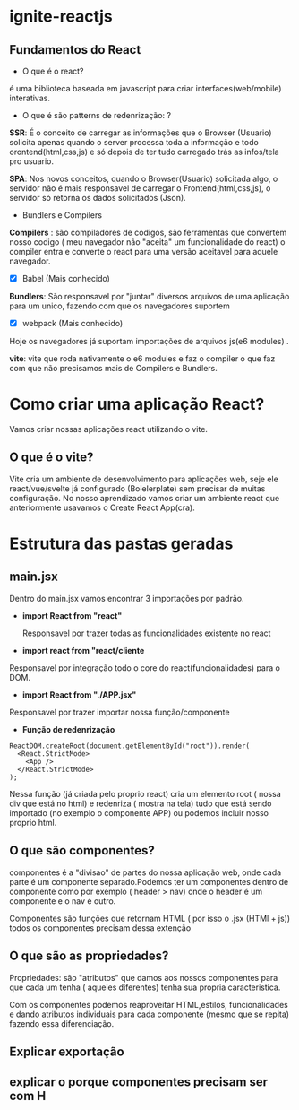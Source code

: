 # ignite-reactjs

## Fundamentos do React

- O que é o react?

é uma biblioteca baseada em javascript para criar interfaces(web/mobile) interativas.

- O que é são patterns de redenrização: ?

**SSR**: É o conceito de carregar as informações que o Browser (Usuario) solicita apenas quando o server processa toda a informação e todo orontend(html,css,js) e só depois de ter tudo carregado trás as infos/tela pro usuario.

**SPA**: Nos novos conceitos, quando o Browser(Usuario) solicitada algo, o servidor não é mais responsavel de carregar o Frontend(html,css,js), o servidor só retorna os dados solicitados (Json).

- Bundlers e Compilers

**Compilers** : são compiladores de codigos, são ferramentas que convertem nosso codigo ( meu navegador não "aceita" um funcionalidade do react) o compiler entra e converte o react para uma versão aceitavel para aquele navegador.

-[x] Babel (Mais conhecido)

**Bundlers**: São responsavel por "juntar" diversos arquivos de uma aplicação para um unico, fazendo com que os navegadores suportem

-[x] webpack (Mais conhecido)

Hoje os navegadores já suportam importações de arquivos js(e6 modules) .

**vite**: vite que roda nativamente o e6 modules e faz o compiler o que faz com que não precisamos mais de Compilers e Bundlers.

# Como criar uma aplicação React?

Vamos criar nossas aplicações react utilizando o vite.

## O que é o vite?

Vite cria um ambiente de desenvolvimento para aplicações web, seje ele react/vue/svelte já configurado (Boielerplate) sem precisar de muitas configuração. No nosso aprendizado vamos criar um ambiente react que anteriormente usavamos o Create React App(cra).

# Estrutura das pastas geradas

## main.jsx

Dentro do main.jsx vamos encontrar 3 importações por padrão.

- **import React from "react"**

  Responsavel por trazer todas as funcionalidades existente no react

- **import react from "react/cliente**

Responsavel por integração todo o core do react(funcionalidades) para o DOM.

- **import React from "./APP.jsx"**

Responsavel por trazer importar nossa função/componente

- **Função de redenrização**

```react:
ReactDOM.createRoot(document.getElementById("root")).render(
  <React.StrictMode>
    <App />
  </React.StrictMode>
);

```

Nessa função (já criada pelo proprio react) cria um elemento root ( nossa div que está no html) e redenriza ( mostra na tela) tudo que está sendo importado (no exemplo o componente APP) ou podemos incluir nosso proprio html.

## O que são componentes?

componentes é a "divisao" de partes do nossa aplicação web, onde cada parte é um componente separado.Podemos ter um componentes dentro de componente como por exemplo ( header > nav) onde o header é um componente e o nav é outro.

Componentes são funções que retornam HTML ( por isso o .jsx (HTMl + js)) todos os componentes precisam dessa extenção

## O que são as propriedades?

Propriedades: são "atributos" que damos aos nossos componentes para que cada um tenha ( aqueles diferentes) tenha sua propria caracteristica.

Com os componentes podemos reaproveitar HTML,estilos, funcionalidades e dando atributos individuais para cada componente (mesmo que se repita) fazendo essa diferenciação.

## Explicar exportação

## explicar o porque componentes precisam ser com H
